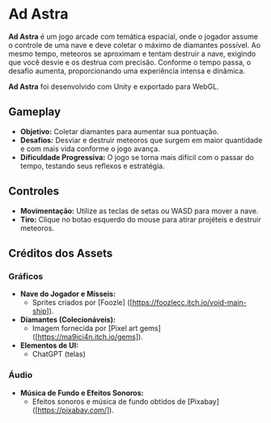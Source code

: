 # Ad Astra

**Ad Astra** é um jogo arcade com temática espacial, onde o jogador assume o controle de uma nave e deve coletar o máximo de diamantes possível. Ao mesmo tempo, meteoros se aproximam e tentam destruir a nave, exigindo que você desvie e os destrua com precisão. Conforme o tempo passa, o desafio aumenta, proporcionando uma experiência intensa e dinâmica.

**Ad Astra** foi desenvolvido com Unity e exportado para WebGL.

## Gameplay

- **Objetivo:** Coletar diamantes para aumentar sua pontuação.
- **Desafios:** Desviar e destruir meteoros que surgem em maior quantidade e com mais vida conforme o jogo avança.
- **Dificuldade Progressiva:** O jogo se torna mais difícil com o passar do tempo, testando seus reflexos e estratégia.

## Controles

- **Movimentação:** Utilize as teclas de setas ou WASD para mover a nave.
- **Tiro:** Clique no botao esquerdo do mouse para atirar projéteis e destruir meteoros.

## Créditos dos Assets

### Gráficos

- **Nave do Jogador e Mísseis:**  
  - Sprites criados por [Foozle] ([https://foozlecc.itch.io/void-main-ship]).
- **Diamantes (Colecionáveis):**  
  - Imagem fornecida por [Pixel art gems] ([https://ma9ici4n.itch.io/gems]).
- **Elementos de UI:**  
  - ChatGPT (telas)

### Áudio

- **Música de Fundo e Efeitos Sonoros:**  
  - Efeitos sonoros e música de fundo obtidos de [Pixabay] ([https://pixabay.com/]).
